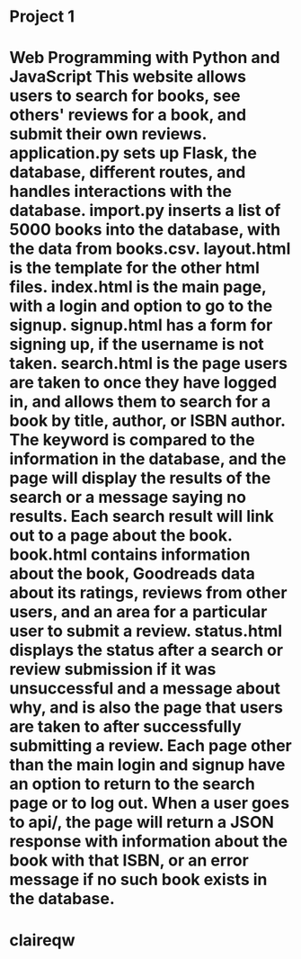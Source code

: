 # Project 1

Web Programming with Python and JavaScript
This website allows users to search for books, see others' reviews for a book, and submit their own reviews. application.py sets up Flask, the database, different routes, and handles interactions with the database. import.py inserts a list of 5000 books into the database, with the data from books.csv. layout.html is the template for the other html files. index.html is the main page, with a login and option to go to the signup. signup.html has a form for signing up, if the username is not taken. search.html is the page users are taken to once they have logged in, and allows them to search for a book by title, author, or ISBN author. The keyword is compared to the information in the database, and the page will display the results of the search or a message saying no results. Each search result will link out to a page about the book. book.html contains information about the book, Goodreads data about its ratings, reviews from other users, and an area for a particular user to submit a review. status.html displays the status after a search or review submission if it was unsuccessful and a message about why, and is also the page that users are taken to after successfully submitting a review. Each page other than the main login and signup have an option to return to the search page or to log out. When a user goes to api/<isbn>, the page will return a JSON response with information about the book with that ISBN, or an error message if no such book exists in the database.
=======
# claireqw

